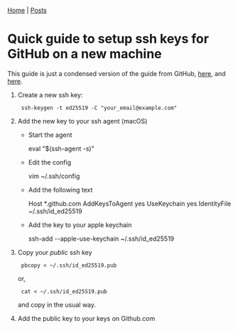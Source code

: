 [Home](../REAMDE.md)
| [Posts](../blog.md)

# Quick guide to setup ssh keys for GitHub on a new machine

This guide is just a condensed version of the guide from GitHub,
[here](https://docs.github.com/en/authentication/connecting-to-github-with-ssh/adding-a-new-ssh-key-to-your-github-account),
and
[here](https://docs.github.com/en/authentication/connecting-to-github-with-ssh/generating-a-new-ssh-key-and-adding-it-to-the-ssh-agent).

1. Create a new ssh key:

        ssh-keygen -t ed25519 -C "your_email@example.com"

2. Add the new key to your ssh agent (macOS)

   - Start the agent
        
        eval "$(ssh-agent -s)"
        
   - Edit the config

       vim ~/.ssh/config

   - Add the following text

        Host *.github.com
          AddKeysToAgent yes
          UseKeychain yes
          IdentityFile ~/.ssh/id_ed25519

   - Add the key to your apple keychain

        ssh-add --apple-use-keychain ~/.ssh/id_ed25519

3. Copy your *public* ssh key

        pbcopy < ~/.ssh/id_ed25519.pub

   or, 

        cat < ~/.ssh/id_ed25519.pub

   and copy in the usual way.

4. Add the public key to your keys on Github.com
